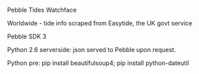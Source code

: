 Pebble Tides Watchface

Worldwide - tide info scraped from Easytide, the UK govt service

Pebble SDK 3

Python 2.6 serverside: json served to Pebble upon request.  

Python pre:
pip install beautifulsoup4;
pip install python-dateutil



